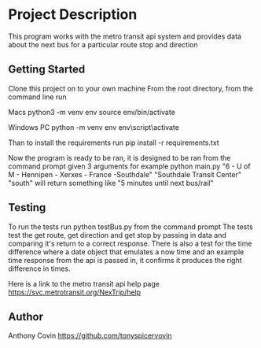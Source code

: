 # Project Description
This program works with the metro transit api system and provides data about the next bus for a particular route stop and direction

## Getting Started
Clone this project on to your own machine
From the root directory, from the command line run 

Macs
python3 -m venv env
source env/bin/activate

Windows PC
python -m venv env
env\script\activate

Than to install the requirements run
pip install -r requirements.txt

Now the program is ready to be ran,
it is designed to be ran from the command prompt given 3 arguments
for example 
python main.py "6 - U of M - Hennipen - Xerxes - France -Southdale" "Southdale Transit Center" "south"
will return something like "5 minutes until next bus/rail"

## Testing
To run the tests run
python testBus.py from the command prompt
The tests test the get route, get direction and get stop by passing in data
and comparing it's return to a correct response.
There is also a test for the time difference where a date object that emulates a now time
and an example time response from the api is passed in, it confirms it produces the right difference in times.

Here is a link to the metro transit api help page
https://svc.metrotransit.org/NexTrip/help

## Author
Anthony Covin
https://github.com/tonyspicervovin




